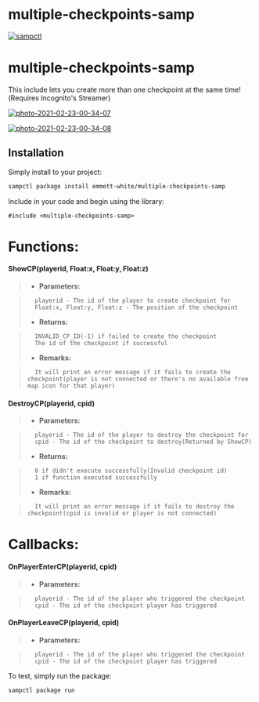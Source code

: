 # multiple-checkpoints-samp

[![sampctl](https://img.shields.io/badge/sampctl-multiple--checkpoints--samp-2f2f2f.svg?style=for-the-badge)](https://github.com/emmett-white/multiple-checkpoints-samp)

# multiple-checkpoints-samp
This include lets you create more than one checkpoint at the same time!(Requires Incognito's Streamer)

<a href="https://ibb.co/zX4JTJc"><img src="https://i.ibb.co/hBmfJf5/photo-2021-02-23-00-34-07.jpg" alt="photo-2021-02-23-00-34-07" border="0"></a>

<a href="https://imgbb.com/"><img src="https://i.ibb.co/3mb9gFp/photo-2021-02-23-00-34-08.jpg" alt="photo-2021-02-23-00-34-08" border="0"></a>

## Installation

Simply install to your project:

```bash
sampctl package install emmett-white/multiple-checkpoints-samp
```

Include in your code and begin using the library:

```pawn
#include <multiple-checkpoints-samp>
```

# Functions:

#### ShowCP(playerid, Float:x, Float:y, Float:z)
>* **Parameters:**

>       playerid - The id of the player to create checkpoint for
>       Float:x, Float:y, Float:z - The position of the checkpoint
>* **Returns:**

>       INVALID_CP_ID(-1) if failed to create the checkpoint
>       The id of the checkpoint if successful
>* **Remarks:**

>       It will print an error message if it fails to create the checkpoint(player is not connected or there's no available free map icon for that player)

#### DestroyCP(playerid, cpid)
>* **Parameters:**

>       playerid - The id of the player to destroy the checkpoint for
>       cpid - The id of the checkpoint to destroy(Returned by ShowCP)
>* **Returns:**

>       0 if didn't execute successfully(Invalid checkpoint id)
>       1 if function executed successfully
>* **Remarks:**

>       It will print an error message if it fails to destroy the checkpoint(cpid is invalid or player is not connected)

# Callbacks:

#### OnPlayerEnterCP(playerid, cpid)
>* **Parameters:**

>       playerid - The id of the player who triggered the checkpoint
>       cpid - The id of the checkpoint player has triggered

#### OnPlayerLeaveCP(playerid, cpid)
>* **Parameters:**

>       playerid - The id of the player who triggered the checkpoint
>       cpid - The id of the checkpoint player has triggered


To test, simply run the package:

```bash
sampctl package run
```